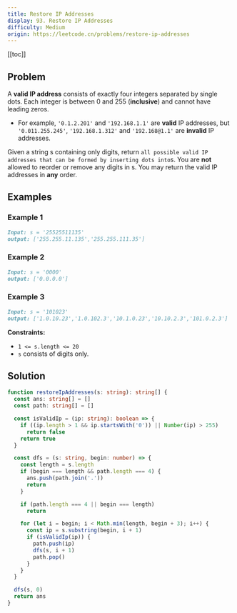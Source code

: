 ```yaml
---
title: Restore IP Addresses
display: 93. Restore IP Addresses
difficulty: Medium
origin: https://leetcode.cn/problems/restore-ip-addresses
---
```


[[toc]]

## Problem

A **valid IP address** consists of exactly four integers separated by single dots. Each integer is between 0 and 255 (**inclusive**) and cannot have leading zeros.

- For example, `'0.1.2.201'` and `'192.168.1.1'` are **valid** IP addresses, but `'0.011.255.245'`, `'192.168.1.312'` and `'192.168@1.1'` are **invalid** IP addresses.

Given a string s containing only digits, return `all possible valid IP addresses that can be formed by inserting dots into`s. You are **not** allowed to reorder or remove any digits in s. You may return the valid IP addresses in **any** order.

## Examples

### Example 1

```md
Input: s = '25525511135'
output: ['255.255.11.135','255.255.111.35']
```

### Example 2

```md
Input: s = '0000'
output: ['0.0.0.0']
```

### Example 3

```md
Input: s = '101023'
output: ['1.0.10.23','1.0.102.3','10.1.0.23','10.10.2.3','101.0.2.3']
```

**Constraints:**

- `1 <= s.length <= 20`
- `s` consists of digits only.

## Solution

```ts
function restoreIpAddresses(s: string): string[] {
  const ans: string[] = []
  const path: string[] = []

  const isValidIp = (ip: string): boolean => {
    if ((ip.length > 1 && ip.startsWith('0')) || Number(ip) > 255)
      return false
    return true
  }

  const dfs = (s: string, begin: number) => {
    const length = s.length
    if (begin === length && path.length === 4) {
      ans.push(path.join('.'))
      return
    }

    if (path.length === 4 || begin === length)
      return

    for (let i = begin; i < Math.min(length, begin + 3); i++) {
      const ip = s.substring(begin, i + 1)
      if (isValidIp(ip)) {
        path.push(ip)
        dfs(s, i + 1)
        path.pop()
      }
    }
  }

  dfs(s, 0)
  return ans
}
```

